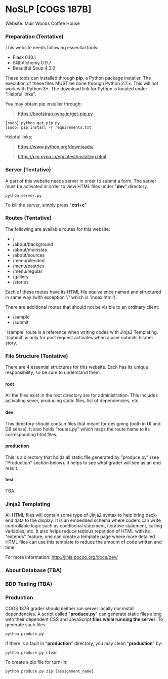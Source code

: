 # NoSLP [COGS 187B]
Website: Muir Woods Coffee House

### Preparation (Tentative)
This website needs following essential tools:
* Flask 0.10.1
* SQLAlchemy 0.9.7
* Beautiful Soup 4.3.2

These tools can installed through **pip**, a Python package installer. The execution of these files MUST be done through Python 2.7.x. This will not work with Python 3+. The download link for Python is located under "Helpful links".

You may obtain pip installer through:
> https://bootstrap.pypa.io/get-pip.py

```
[sudo] python get-pip.py
[sudo] pip install -r requirements.txt
```
Helpful links:
> https://www.python.org/downloads/

> https://pip.pypa.io/en/latest/installing.html


### Server (Tentative)
A part of this website needs server in order to submit a form. The server must be activated in order to view HTML files under "**dev**" directory.
```
python server.py
```
To kill the server, simply press "**ctrl**+**c**"

### Routes (Tentative)
The following are available routes for this website:
* /
* /about/background
* /about/muiristas
* /about/sources
* /menu/blended
* /menu/pastries
* /menu/regular
* /gallery
* /stories

Each of these routes have its HTML file equivalence named and structured in same way (with exception '/' which is 'index.html').

There are additional routes that should not be visible to an ordinary client:
* /sample
* /submit

'/sample' route is a reference when writing codes with Jinja2 Templating. '/submit' is only for post request activates when a user submits his/her story.

### File Structure (Tentative)
There are 4 essential structures for this website. Each has its unique responsibility, so be sure to understand them.
#### root
All the files exist in the root directory are for administration. This includes activating sever, producing static files, list of dependencies, etc.
#### dev
This directory should contain files that meant for designing (both in UI and DB sense). It also holds "routes.py" which maps the route name to its corresponding html files.
#### production
This is a directory that holds all static file generated by "produce.py" (see "Production" section below). It helps to see what grader will see as an end result.
#### test
TBA

### Jinja2 Templating
All HTML files will contain some type of Jinja2 syntax to help bring back-end data to the display. It is an embedded schema where coders can write controllable logic such as conditional statement, iterative statement, calling variables, etc. It also helps reduce tedious repetition of HTML with its "extends" feature; one can create a template page where more detailed HTML files can use this template to reduce the amount of code written and time.

For more information: http://jinja.pocoo.org/docs/dev/

### About Database (TBA)

### BDD Testing (TBA)

### Production
COGS 187B grader should neither run server locally nor install dependencies. A script called "**produce.py**" can generate static files along with their dependent CSS and JavaScript **files while running the server**. To generate such files:
```
python produce.py
```
If there is a fault in "**production**" directory, you may clean "**production**" by:
```
python produce.py clean
```
To create a zip file for turn-in:
```
python produce.py zip [assignment_name]
```
